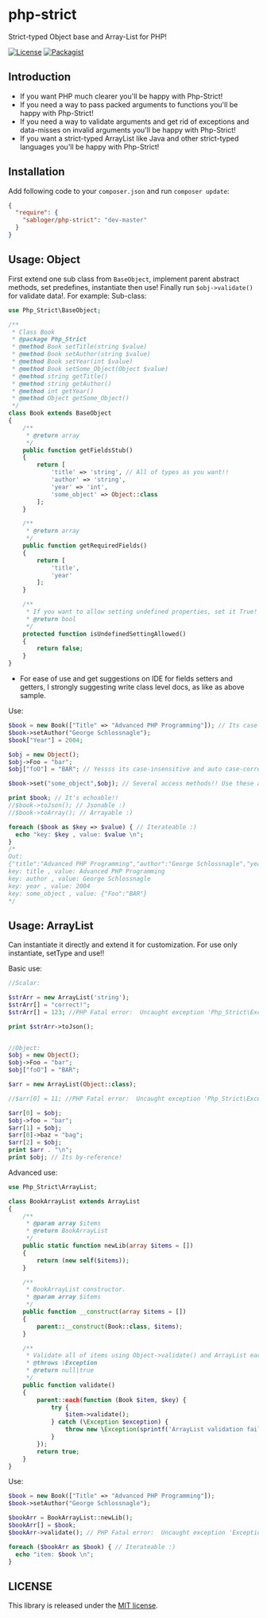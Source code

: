 # php-strict
Strict-typed Object base and Array-List for PHP!

[![License](https://poser.pugx.org/sabloger/php-strict/license.svg)](https://github.com/sabloger/php-strict/blob/master/LICENSE)
[![Packagist](https://img.shields.io/badge/packagist-dev--master-orange.svg)](https://packagist.org/packages/sabloger/php-strict)

## Introduction
- If you want PHP much clearer you'll be happy with Php-Strict!
- If you need a way to pass packed arguments to functions you'll be happy with Php-Strict!
- If you need a way to validate arguments and get rid of exceptions and data-misses on invalid arguments you'll be happy with Php-Strict!
- If you want a strict-typed ArrayList like Java and other strict-typed languages you'll be happy with Php-Strict!

## Installation
Add following code to your `composer.json` and run `composer update`:
```json
{
  "require": {
    "sabloger/php-strict": "dev-master"
  }
}
```

## Usage: Object
First extend one sub class from `BaseObject`, implement parent abstract methods, set predefines, instantiate then use! Finally run `$obj->validate()` for validate data!. For example:
Sub-class:
```php
use Php_Strict\BaseObject;

/**
 * Class Book
 * @package Php_Strict
 * @method Book setTitle(string $value)
 * @method Book setAuthor(string $value)
 * @method Book setYear(int $value)
 * @method Book setSome_Object(Object $value)
 * @method string getTitle()
 * @method string getAuthor()
 * @method int getYear()
 * @method Object getSome_Object()
 */
class Book extends BaseObject
{
    /**
     * @return array
     */
    public function getFieldsStub()
    {
        return [
            'title' => 'string', // All of types as you want!!
            'author' => 'string',
            'year' => 'int',
            'some_object' => Object::class
        ];
    }

    /**
     * @return array
     */
    public function getRequiredFields()
    {
        return [
            'title',
            'year'
        ];
    }

    /**
     * If you want to allow setting undefined properties, set it True!
     * @return bool
     */
    protected function isUndefinedSettingAllowed()
    {
        return false;
    }
}
```
* For ease of use and get suggestions on IDE for fields setters and getters, I strongly suggesting write class level docs, as like as above sample.

Use:
```php
$book = new Book(["Title" => "Advanced PHP Programming"]); // Its case-insensitive and auto case-correcter!! :)
$book->setAuthor("George Schlossnagle");
$book["Year"] = 2004;

$obj = new Object();
$obj->Foo = "bar";
$obj["foO"] = "BAR"; // Yessss its case-insensitive and auto case-correcter!!  ["Foo": "BAR"]

$book->set("some_object",$obj); // Several access methods!! Use these as you want!!

print $book; // It's echoable!!
//$book->toJson(); // Jsonable :)
//$book->toArray(); // Arrayable :)

foreach ($book as $key => $value) { // Iterateable :)
  echo "key: $key , value: $value \n";
}
/*
Out:
{"title":"Advanced PHP Programming","author":"George Schlossnagle","year":2004,"some_object":{"Foo":"BAR"}}
key: title , value: Advanced PHP Programming 
key: author , value: George Schlossnagle 
key: year , value: 2004 
key: some_object , value: {"Foo":"BAR"} 
*/
```
## Usage: ArrayList
Can instantiate it directly and extend it for customization. For use only instantiate, setType and use!!

Basic use:
```php
//Scalar:

$strArr = new ArrayList('string');
$strArr[] = "correct!";
$strArr[] = 123; //PHP Fatal error:  Uncaught exception 'Php_Strict\Exceptions\InvalidItemTypeException' with message 'Invalid item type exception: Expected type was "string" given "integer"!'

print $strArr->toJson();


//Object:
$obj = new Object();
$obj->Foo = "bar";
$obj["foO"] = "BAR";

$arr = new ArrayList(Object::class);

//$arr[0] = 11; //PHP Fatal error:  Uncaught exception 'Php_Strict\Exceptions\InvalidItemTypeException' with message 'Invalid item type exception: Expected type was "Php_Strict\Object" given "integer"!'

$arr[0] = $obj;
$obj->foo = "bar";
$arr[1] = $obj;
$arr[0]->baz = "bag";
$arr[2] = $obj;
print $arr . "\n";
print $obj; // Its by-reference!
```
Advanced use:
```php
use Php_Strict\ArrayList;

class BookArrayList extends ArrayList
{
    /**
     * @param array $items
     * @return BookArrayList
     */
    public static function newLib(array $items = [])
    {
        return (new self($items));
    }

    /**
     * BookArrayList constructor.
     * @param array $items
     */
    public function __construct(array $items = [])
    {
        parent::__construct(Book::class, $items);
    }

    /**
     * Validate all of items using Object->validate() and ArrayList each()
     * @throws \Exception
     * @return null|true
     */
    public function validate()
    {
        parent::each(function (Book $item, $key) {
            try {
                $item->validate();
            } catch (\Exception $exception) {
                throw new \Exception(sprintf('ArrayList validation failed at offset (%s) with message: %s' , $key, $exception->getMessage()));
            }
        });
        return true;
    }
}
```
Use:
```php
$book = new Book(["Title" => "Advanced PHP Programming"]);
$book->setAuthor("George Schlossnagle");

$bookArr = BookArrayList::newLib();
$bookArr[] = $book;
$bookArr->validate(); // PHP Fatal error:  Uncaught exception 'Exception' with message 'ArrayList validation failed at offset (0) with message: Required fields are not filled. unfilled required fields: (["year"])'

foreach ($bookArr as $book) { // Iterateable :)
  echo "item: $book \n";
}
```
## LICENSE
This library is released under the [MIT license](https://github.com/sabloger/php-strict/blob/master/LICENSE).
